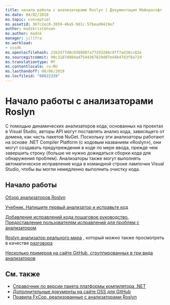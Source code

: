 ```yaml
---
title: начало работы с анализаторами Roslyn | Документация Майкрософт
ms.date: 04/02/2018
ms.topic: conceptual
ms.assetid: 367c2ec8-3059-46a5-9d1c-57bead0419e7
author: madskristensen
ms.author: madsk
manager: jillfra
ms.workload:
- vssdk
ms.openlocfilehash: 21b2d77d8c038988fa77293280c9ff7ad38cc82e
ms.sourcegitcommit: 90c3187d804ad7544367829d07ed4b47d3f8a72d
ms.translationtype: MT
ms.contentlocale: ru-RU
ms.lasthandoff: 08/06/2019
ms.locfileid: "68822339"
---
```

# <a name="get-started-with-roslyn-analyzers"></a>Начало работы с анализаторами Roslyn

С помощью динамических анализаторов кода, основанных на проектах в Visual Studio, авторы API могут поставлять анализ кода, зависящего от домена, как часть пакетов NuGet. Поскольку эти анализаторы работают на основе .NET Compiler Platform (с кодовым названием «Roslyn»), они могут создавать предупреждения в коде по мере ввода, прежде чем завершить строку (больше не нужно дожидаться сборки кода для обнаружения проблем). Анализаторы также могут выполнять автоматическое исправление кода в командной строке лампочки Visual Studio, чтобы вы могли немедленно выполнить очистку кода.

## <a name="get-started"></a>Начало работы

[Обзор анализаторов Roslyn](../code-quality/roslyn-analyzers-overview.md)

[Учебник. Напишите первый анализатор и исправьте код](/dotnet/csharp/roslyn-sdk/tutorials/how-to-write-csharp-analyzer-code-fix)

[Добавление исправлений кода пошаговое руководство. Предоставление пользователям исправлений для проблем с анализатором](https://msdn.microsoft.com/magazine/dn904670.aspx)

[Roslyn анализатор реального мира](../extensibility/roslyn-analyzers-and-code-aware-library-for-immutablearrays.md) , который можно также просмотреть в качестве [разговора](https://channel9.msdn.com/events/Build/2015/3-725)

[Несколько примеров на сайте GitHub, сгруппированных в три вида анализаторов](https://github.com/dotnet/roslyn/blob/master/docs/analyzers/Analyzer%20Samples.md)

## <a name="see-also"></a>См. также

- [Справочник по версии пакета платформы компилятора .NET](roslyn-version-support.md)
- [Дополнительные документы на сайте OSS для GitHub](https://github.com/dotnet/roslyn/tree/master/docs/analyzers)
- [Правила FxCop, реализованные с анализаторами Roslyn](../code-quality/fxcop-rule-port-status.md)
